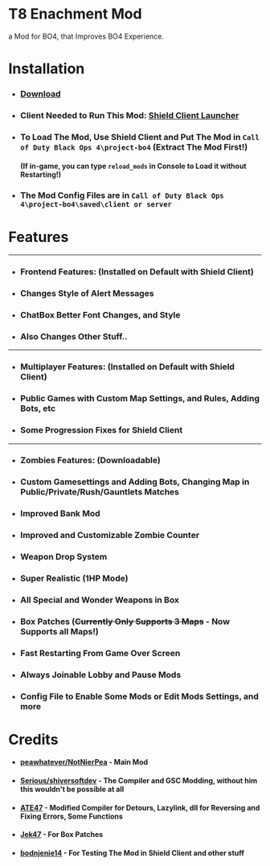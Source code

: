 # T8 Enachment Mod
a Mod for BO4, that Improves BO4 Experience.

# Installation
- ### [Download](https://github.com/NotNierPea/T8Zombies-Enachment-Mod/releases)
- ### Client Needed to Run This Mod: [Shield Client Launcher](https://github.com/bodnjenie14/Project_-bo4_Launcher)
- ### To Load The Mod, Use Shield Client and Put The Mod in ``Call of Duty Black Ops 4\project-bo4`` (Extract The Mod First!)
  #### (If in-game, you can type ``reload_mods`` in Console to Load it without Restarting!)
- ### The Mod Config Files are in ``Call of Duty Black Ops 4\project-bo4\saved\client or server``

# Features
- ---
- ### Frontend Features: (Installed on Default with Shield Client)
- ### Changes Style of Alert Messages
- ### ChatBox Better Font Changes, and Style
- ### Also Changes Other Stuff..
- ---
- ### Multiplayer Features: (Installed on Default with Shield Client)
- ### Public Games with Custom Map Settings, and Rules, Adding Bots, etc
- ### Some Progression Fixes for Shield Client
- ---
- ### Zombies Features: (Downloadable)
- ### Custom Gamesettings and Adding Bots, Changing Map in Public/Private/Rush/Gauntlets Matches
- ### Improved Bank Mod
- ### Improved and Customizable Zombie Counter
- ### Weapon Drop System
- ### Super Realistic (1HP Mode)
- ### All Special and Wonder Weapons in Box
- ### Box Patches (~~Currently Only Supports 3 Maps~~ - Now Supports all Maps!)
- ### Fast Restarting From Game Over Screen
- ### Always Joinable Lobby and Pause Mods
- ### Config File to Enable Some Mods or Edit Mods Settings, and more

# Credits
- #### [peawhatever/NotNierPea](https://github.com/NotNierPea) - Main Mod
- #### [Serious/shiversoftdev](https://www.github.com/shiversoftdev) - The Compiler and GSC Modding, without him this wouldn't be possible at all
- #### [ATE47](https://github.com/ate47) - Modified Compiler for Detours, Lazylink, dll for Reversing and Fixing Errors, Some Functions
- #### [Jek47](https://github.com/Jek47) - For Box Patches
- #### [bodnjenie14](https://github.com/bodnjenie14) - For Testing The Mod in Shield Client and other stuff
